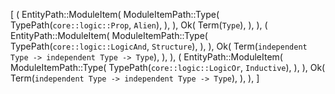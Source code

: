 [
    (
        EntityPath::ModuleItem(
            ModuleItemPath::Type(
                TypePath(`core::logic::Prop`, `Alien`),
            ),
        ),
        Ok(
            Term(`Type`),
        ),
    ),
    (
        EntityPath::ModuleItem(
            ModuleItemPath::Type(
                TypePath(`core::logic::LogicAnd`, `Structure`),
            ),
        ),
        Ok(
            Term(`independent Type -> independent Type -> Type`),
        ),
    ),
    (
        EntityPath::ModuleItem(
            ModuleItemPath::Type(
                TypePath(`core::logic::LogicOr`, `Inductive`),
            ),
        ),
        Ok(
            Term(`independent Type -> independent Type -> Type`),
        ),
    ),
]